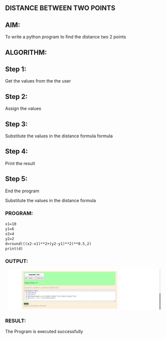 ## DISTANCE BETWEEN TWO POINTS

## AIM:
To write a python program to find the distance two 2 points
## ALGORITHM:
## Step 1:
Get the values from the the user
## Step 2:
Assign the values
## Step 3:
Substitute the values in the distance formula formula
## Step 4:
Print the result
## Step 5:
End the program

Substitute the values in the distance formula
 
### PROGRAM:
```
x1=10
y1=6
x2=4
y2=2
d=round(((x2-x1)**2+(y2-y1)**2)**0.5,2)
print(d)
```
  


### OUTPUT:
![model](Python3.png)


### RESULT:
The Program is executed successfully
